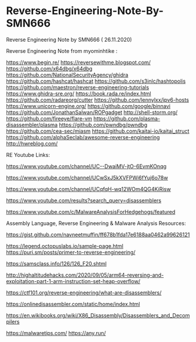 # Reverse-Engineering-Note-By-SMN666
Reverse Engineering Note by SMN666 ( 26.11.2020)

Reverse Engineering Note from myominhtike :

https://www.begin.re/
https://reversewithme.blogspot.com/
https://github.com/x64dbg/x64dbg
https://github.com/NationalSecurityAgency/ghidra
https://github.com/hashcat/hashcat
https://github.com/s3inlc/hashtopolis
https://github.com/maestron/reverse-engineering-tutorials
https://www.ghidra-sre.org/
https://book.rada.re/index.html
https://github.com/radareorg/cutter
https://github.com/lennylxx/ipv6-hosts
https://www.unicorn-engine.org/
https://github.com/google/binnavi
https://github.com/JonathanSalwan/ROPgadget
http://shell-storm.org/
https://github.com/fireeye/flare-vm
https://github.com/plasma-disassembler/plasma
https://github.com/pwndbg/pwndbg
https://github.com/cea-sec/miasm
https://github.com/kaitai-io/kaitai_struct
https://github.com/alphaSeclab/awesome-reverse-engineering
http://hwreblog.com/


RE Youtube Links:

https://www.youtube.com/channel/UC--DwaiMV-jtO-6EvmKOnqg

https://www.youtube.com/channel/UCwSxJ5kXVFPWi6fYuj6o78w

https://www.youtube.com/channel/UCqfqH-wq12WOm4QG4KiRisw

https://www.youtube.com/results?search_query=disassemblers

https://www.youtube.com/c/MalwareAnalysisForHedgehogs/featured

Assembly Language, Reverse Engineering & Malware Analysis Resources:

https://gist.github.com/navneetmuffin/ff678b1fda17e6188aa0462a99626121

https://legend.octopuslabs.io/sample-page.html
https://puri.sm/posts/primer-to-reverse-engineering/


https://samsclass.info/126/126_F20.shtml

http://highaltitudehacks.com/2020/09/05/arm64-reversing-and-exploitation-part-1-arm-instruction-set-heap-overflow/

https://ctf101.org/reverse-engineering/what-are-disassemblers/

https://onlinedisassembler.com/static/home/index.html

https://en.wikibooks.org/wiki/X86_Disassembly/Disassemblers_and_Decompilers

https://malwaretips.com/
https://any.run/
